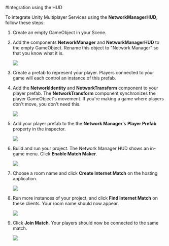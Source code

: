 #Integration using the HUD

To integrate Unity Multiplayer Services using the __NetworkManagerHUD__, follow these steps:

1. Create an empty GameObject in your Scene.

2. Add the components __NetworkManager__ and __NetworkManagerHUD__ to the empty GameObject. Rename this object to "Network Manager" so that you know what it is.

    ![](../uploads/Main/UnityMultiplayerHUDComponents.png)

3. Create a prefab to represent your player. Players connected to your game will each control an instance of this prefab.

4. Add the __NetworkIdentity__ and __NetworkTransform__ component to your player prefab. The __NetworkTransform__ component synchronizes the player GameObject's movement. If you're making a game where players don't move, you don't need this.

    ![](../uploads/Main/UnityMultiplayerNetworkPlayerPrefab.png)

5. Add your player prefab to the the __Network Manager__'s __Player Prefab__ property in the inspector.

    ![](../uploads/Main/UnityMultiplayerNetworkManagerPlayerPrefabSlot.png)

6. Build and run your project. The Network Manager HUD shows an in-game menu. Click __Enable Match Maker__.

    ![](../uploads/Main/UnityMultiplayerHUDEnableMM.png)

7. Choose a room name and click __Create Internet Match__ on the hosting application.

    ![](../uploads/Main/UnityMultiplayerHUDCreateMatch.png)

8. Run more instances of your project, and click __Find Internet Match__ on these clients. Your room name should now appear.

    ![](../uploads/Main/UnityMultiplayerHUDFindMatch.png)

9. Click __Join Match__. Your players should now be connected to the same match.

    ![](../uploads/Main/UnityMultiplayerHUDJoinMatch.png)







